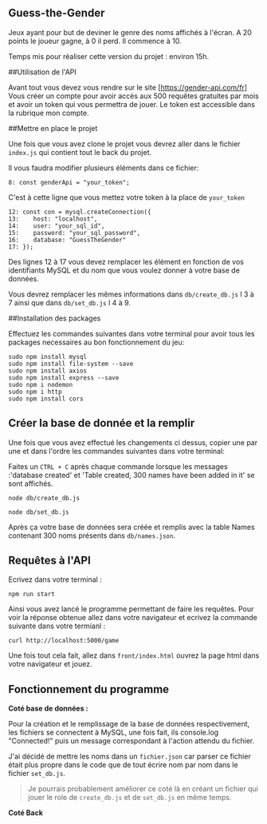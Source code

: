 ## Guess-the-Gender
Jeux ayant pour but de deviner le genre des noms affichés à l'écran. A 20 points le joueur gagne, à 0 il perd. Il commence à 10.


Temps mis pour réaliser cette version du projet : environ 15h.

##Utilisation de l'API 

Avant tout vous devez vous rendre sur le site [https://gender-api.com/fr]
Vous créer un compte pour avoir accès aux 500 requêtes gratuites par mois et avoir un token qui vous permettra de jouer.
Le token est accessible dans la rubrique mon compte.

##Mettre en place le projet

Une fois que vous avez clone le projet vous devrez aller dans le fichier `index.js` qui contient tout le back du projet.

Il vous faudra modifier plusieurs éléments dans ce fichier:


```
8: const genderApi = "your_token";
```
C'est à cette ligne que vous mettez votre token à la place de `your_token`


```
12: const con = mysql.createConnection({
13:    host: "localhost",
14:    user: "your_sql_id",
15:    password: "your_sql_password",
16:    database: "GuessTheGender"
17: });
```
Des lignes 12 à 17 vous devez remplacer les élément en fonction de vos identifiants MySQL et du nom que vous voulez donner à votre base de données.

Vous devrez remplacer les mêmes informations dans `db/create_db.js` l 3 à 7 ainsi que dans `db/set_db.js` l 4 à 9.

##Installation des packages

Effectuez les commandes suivantes dans votre terminal pour avoir tous les packages necessaires au bon fonctionnement du jeu:

```
sudo npm install mysql
sudo npm install file-system --save
sudo npm install axios
sudo npm install express --save
sudo npm i nodemon
sudo npm i http
sudo npm install cors
```

## Créer la base de donnée et la remplir

Une fois que vous avez effectué les changements ci dessus, copier une par une et dans l'ordre les commandes suivantes dans votre terminal:

Faites un `CTRL + C` après chaque commande lorsque les messages :'database created' et 'Table created, 300 names have been added in it' se sont affichés.
```
node db/create_db.js
```


```
node db/set_db.js
```

Après ça votre base de données sera créée et remplis avec la table Names contenant 300 noms présents dans `db/names.json`.

## Requêtes à l'API

Ecrivez dans votre terminal : 

```
npm run start
```

Ainsi vous avez lancé le programme permettant de faire les requêtes. Pour voir la réponse obtenue allez dans votre navigateur et ecrivez la commande suivante dans votre termianl : 

```
curl http://localhost:5000/game
```

Une fois tout cela fait, allez dans `front/index.html` ouvrez la page html dans votre navigateur et jouez.


## Fonctionnement du programme 

**Coté base de données :**

Pour la création et le remplissage de la base de données respectivement, les fichiers se connectent à MySQL, une fois fait, ils console.log "Connected!" puis un message correspondant à l'action attendu du fichier.

J'ai décidé de mettre les noms dans un `fichier.json` car parser ce fichier était plus propre dans le code que de tout écrire nom par nom dans le fichier `set_db.js`.

> Je pourrais probablement améliorer ce coté là en créant un fichier qui jouer le role de `create_db.js` et de `set_db.js` en même temps.

**Coté Back**


